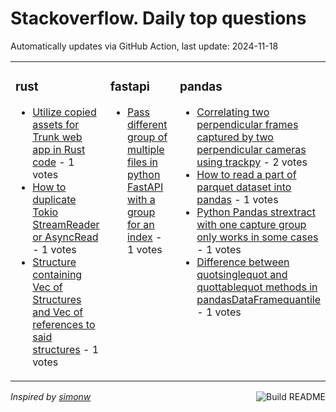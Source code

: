 # Stackoverflow. Daily top questions 

Automatically updates via GitHub Action, last update: <!-- date starts -->2024-11-18<!-- date ends -->


<table><tr><td valign="top" width="33%">

### rust
<!-- rust starts -->
* [Utilize copied assets for Trunk web app in Rust code](https://stackoverflow.com/questions/79197678/utilize-copied-assets-for-trunk-web-app-in-rust-code) - 1 votes
* [How to duplicate Tokio StreamReader or AsyncRead](https://stackoverflow.com/questions/79199970/how-to-duplicate-tokio-streamreader-or-asyncread) - 1 votes
* [Structure containing Vec of Structures and Vec of references to said structures](https://stackoverflow.com/questions/79197969/structure-containing-vec-of-structures-and-vec-of-references-to-said-structures) - 1 votes
<!-- rust ends -->
</td><td valign="top" width="34%">


### fastapi
<!-- fastapi starts -->
* [Pass different group of multiple files in python FastAPI with a group for an index](https://stackoverflow.com/questions/79198884/pass-different-group-of-multiple-files-in-python-fastapi-with-a-group-for-an-ind) - 1 votes
<!-- fastapi ends -->
</td><td valign="top" width="34%">


### pandas
<!-- pandas starts -->
* [Correlating two perpendicular frames captured by two perpendicular cameras using trackpy](https://stackoverflow.com/questions/79197912/correlating-two-perpendicular-frames-captured-by-two-perpendicular-cameras-using) - 2 votes
* [How to read a part of parquet dataset into pandas](https://stackoverflow.com/questions/79199034/how-to-read-a-part-of-parquet-dataset-into-pandas) - 1 votes
* [Python Pandas strextract with one capture group only works in some cases](https://stackoverflow.com/questions/79199298/python-pandas-str-extract-with-one-capture-group-only-works-in-some-cases) - 1 votes
* [Difference between quotsinglequot and quottablequot methods in pandasDataFramequantile](https://stackoverflow.com/questions/79197104/difference-between-single-and-table-methods-in-pandas-dataframe-quantile) - 1 votes
<!-- pandas ends -->
</td></tr></table>

<a href="https://github.com/hp0404/hp0404/actions"><img src="https://github.com/hp0404/hp0404/workflows/Build%20README/badge.svg" align="right" alt="Build README"></a> <p>*Inspired by  [simonw](https://github.com/simonw/simonw)*</p>
